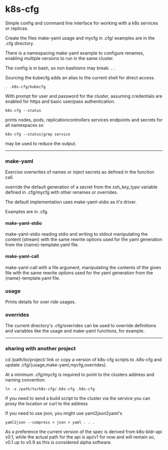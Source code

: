 # k8s-cfg

Simple config and command line interface for working with a k8s
services or replicas.

Create the files make-yaml usage and mycfg in .cfg/ examples are in
the .cfg directory. 

There is a namespacing make-yaml example to configure renames,
enabling multiple versions to run in the same cluster.

The config is in bash, so non bashisms may break. . .

Sourcing the kubecfg adds an alias to the current shell for direct
access.

    . .k8s-cfg/kubecfg

With prompt for user and password for the cluster, assuming
credentials are enabled for https and basic user/pass authentication.

    k8s-cfg --status

prints nodes, pods, replicationcontrollers services endpoints and secrets for all namespaces so

    k8s-cfg --status|grep service

may be used to reduce the output.

----

### make-yaml

Exercise overwrites of names or inject secrets as defined in the
function call.

override the default generation of a secret from the *ssh_key_type*
variable defined in .cfg/mycfg with other renames or overrides.

The default implementation uses make-yaml-stdio as it's driver.

Examples are in .cfg.

#### make-yaml-stdio

make-yaml-stdio reading stdio and writing to stdout manipulating the
content (stream) with the same rewrite options used for the yaml
generation from the {name}-template.yaml file.

#### make-yaml-call

make-yaml-call with a file argument, manipulating the contents of the
given file with the same rewrite options used for the yaml generation
from the {name}-template.yaml file.

### usage

Prints details for over ride usages.


### overrides

The current directory's .cfg/overrides can be used to override
definitions and variables like the usage and make-yaml functions, for
example.

---
### sharing with another project

cd /path/to/project/ link or copy a version of k8s-cfg scripts to
.k8s-cfg and update .cfg/{usage,make-yaml,mycfg,overrides}.

At a minimum .cfg/mycfg is required to point to the clusters address
and naming convention. 

    ln -s /path/to/k8s-cfg/.k8s-cfg .k8s-cfg

If you need to send a build script to the cluster via the service you
can proxy the location or curl to the address


If you need to use json, you might use yaml2json2yaml's

    yaml2json --compress < json > yaml . . .

As a preference the current version of the spec is derived from
k8s-bldr-api v0.1, while the actual path for the api is api/v1 for now
and will remain so, v0.1 up to v0.9 as this is considered alpha
software.
